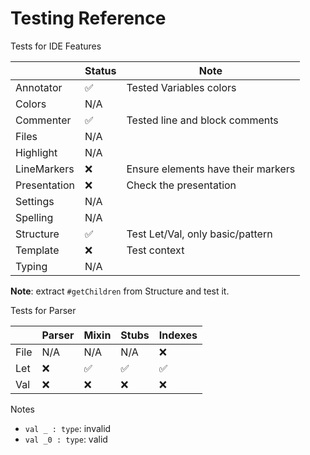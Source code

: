 # Testing Reference

Tests for IDE Features

|              | Status | Note                               |
|--------------|--------|------------------------------------|
| Annotator    | ✅      | Tested Variables colors            |
| Colors       | N/A    |                                    |
| Commenter    | ✅      | Tested line and block comments     |
| Files        | N/A    |                                    |
| Highlight    | N/A    |                                    |
| LineMarkers  | ❌      | Ensure elements have their markers |
| Presentation | ❌      | Check the presentation             |
| Settings     | N/A    |                                    |
| Spelling     | N/A    |                                    |
| Structure    | ✅      | Test Let/Val, only basic/pattern   |
| Template     | ❌      | Test context                       |
| Typing       | N/A    |                                    |

**Note**: extract `#getChildren` from Structure and test it.

Tests for Parser

|      | Parser | Mixin | Stubs | Indexes |
|------|--------|-------|-------|---------|
| File | N/A    | N/A   | N/A   | ❌       |
| Let  | ❌      | ✅     | ✅     | ✅       |
| Val  | ❌      | ❌     | ❌     | ❌       |

Notes

* `val _ : type`: invalid
* `val _0 : type`: valid